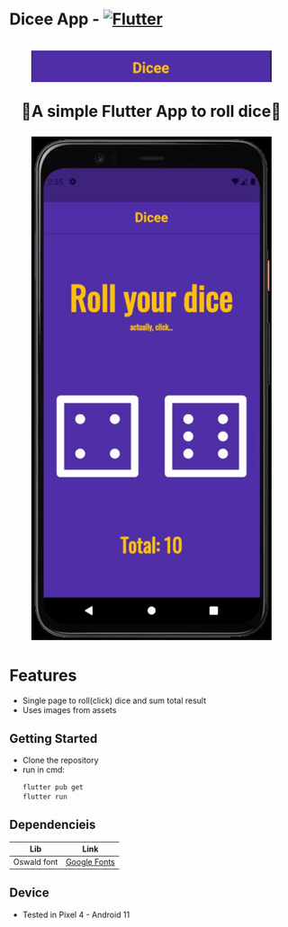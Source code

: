 # Dicee App - [![Flutter](https://img.shields.io/badge/Flutter-dart-white?labelColor=blue&style=flat&link=https://flutter.dev/)](https://flutter.dev/)

<h1 align="center">
  <img width="427" src= "./Diceelogo.JPG">
  <p>🎲A simple Flutter App to roll dice🎲</p>
  <img width="427" src= "./Diceescreen.JPG">
</h1>

# Features

- Single page to roll(click) dice and sum total result
- Uses images from assets

## Getting Started

- Clone the repository
- run in cmd:
  ```cmd
  flutter pub get
  flutter run
  ```

## Dependencieis

| Lib         | Link                                                                  |
| ----------- | --------------------------------------------------------------------- |
| Oswald font | [Google Fonts](https://fonts.google.com/specimen/Oswald?query=oswald) |

## Device

- Tested in Pixel 4 - Android 11
